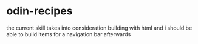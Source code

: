# odin-recipes

the current skill takes into consideration building with html and i should be able to build items for a navigation bar afterwards